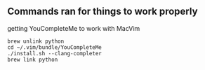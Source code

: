 ## Commands ran for things to work properly


getting YouCompleteMe to work with MacVim
```
brew unlink python
cd ~/.vim/bundle/YouCompleteMe
./install.sh --clang-completer
brew link python
```

